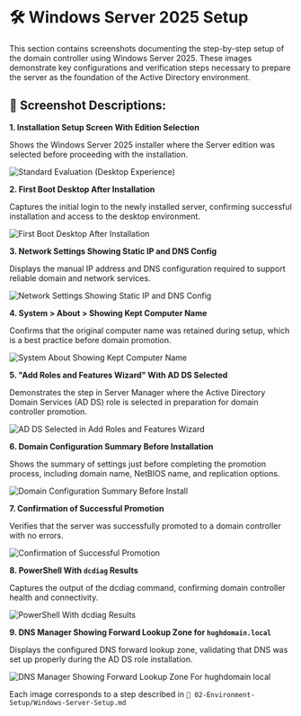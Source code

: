 # 🛠️ Windows Server 2025 Setup
This section contains screenshots documenting the step-by-step setup of the domain controller using Windows Server 2025. These images demonstrate key configurations and verification steps necessary to prepare the server as the foundation of the Active Directory environment.

## 📸 Screenshot Descriptions:
**1. Installation Setup Screen With Edition Selection** 

Shows the Windows Server 2025 installer where the Server edition was selected before proceeding with the installation.

   ![Standard Evaluation (Desktop Experience)](https://github.com/user-attachments/assets/8265f6c7-e9c3-4134-9d0a-a82567a38632)

**2. First Boot Desktop After Installation** 

Captures the initial login to the newly installed server, confirming successful installation and access to the desktop environment.

   ![First Boot Desktop After Installation](https://github.com/user-attachments/assets/619605d5-750f-4948-bda0-6d491d057bda)

**3. Network Settings Showing Static IP and DNS Config** 

Displays the manual IP address and DNS configuration required to support reliable domain and network services.

   ![Network Settings Showing Static IP and DNS Config](https://github.com/user-attachments/assets/d0170b00-31ab-48cc-96e8-5b63ab36ee17)

**4. System > About > Showing Kept Computer Name** 

Confirms that the original computer name was retained during setup, which is a best practice before domain promotion.

   ![System About Showing Kept Computer Name](https://github.com/user-attachments/assets/7dc12389-7af9-486c-b9e7-b5dbfd4d7e76)

**5. "Add Roles and Features Wizard" With AD DS Selected** 

Demonstrates the step in Server Manager where the Active Directory Domain Services (AD DS) role is selected in preparation for domain controller promotion.

   ![AD DS Selected in Add Roles and Features Wizard](https://github.com/user-attachments/assets/47187941-9d17-46ee-933d-238c215d06c7)

**6. Domain Configuration Summary Before Installation** 

Shows the summary of settings just before completing the promotion process, including domain name, NetBIOS name, and replication options.

   ![Domain Configuration Summary Before Install](https://github.com/user-attachments/assets/280e0fbd-432e-4979-afb1-5de5f3a742b1)

**7. Confirmation of Successful Promotion** 

Verifies that the server was successfully promoted to a domain controller with no errors.

   ![Confirmation of Successful Promotion](https://github.com/user-attachments/assets/aa3b0eab-428d-4f7b-9336-bc6e325cb2f9)

**8. PowerShell With `dcdiag` Results** 

Captures the output of the dcdiag command, confirming domain controller health and connectivity.

   ![PowerShell With dcdiag Results](https://github.com/user-attachments/assets/049a9c06-d3ad-4762-8825-cfa5d0d66d93)

**9. DNS Manager Showing Forward Lookup Zone for `hughdomain.local`** 

Displays the configured DNS forward lookup zone, validating that DNS was set up properly during the AD DS role installation.

   ![DNS Manager Showing Forward Lookup Zone For hughdomain local](https://github.com/user-attachments/assets/8aecd964-c65b-4048-ac74-0d2ac5bfe54a)

Each image corresponds to a step described in `📂 02-Environment-Setup/Windows-Server-Setup.md`
